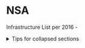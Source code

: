 # NSA

Infrastructure List per 2016 - 

<details>
<summary>Tips for collapsed sections</summary>
### You can add a header
You can add text within a collapsed section. 
You can add an image or a code block, too.
```ruby
   puts "Hello World"
```
</details>
